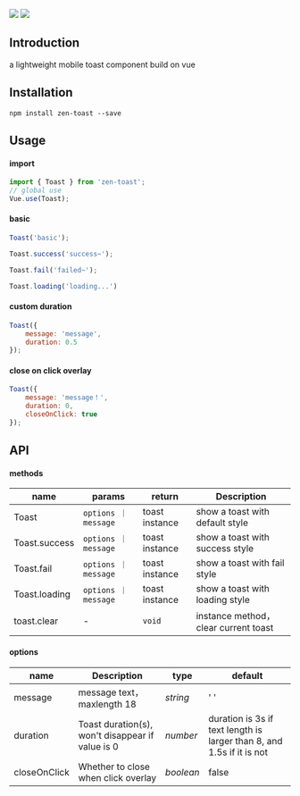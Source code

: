 ![](https://img.shields.io/static/v1?label=gzip-size&message=9k&color=<COLOR>)
![](https://img.shields.io/static/v1?label=test-coverage&message=100%&color=<COLOR>)

## Introduction
a lightweight mobile toast component build on vue

## Installation
```shell script
npm install zen-toast --save
```

## Usage

#### import
``` javascript
import { Toast } from 'zen-toast';
// global use
Vue.use(Toast);
```

#### basic
```javascript
Toast('basic');

Toast.success('success~');

Toast.fail('failed~');

Toast.loading('loading...')
```

#### custom duration
```javascript
Toast({
    message: 'message',
    duration: 0.5
});
```

#### close on click overlay
```javascript
Toast({
    message: 'message！',
    duration: 0,
    closeOnClick: true
});
```

## API

#### methods

| name | params | return | Description |
|------|------|------|------|
| Toast | `options ｜ message` | toast instance | show a toast with default style |
| Toast.success | `options ｜message` | toast instance | show a toast with success style |
| Toast.fail | `options ｜ message` | toast instance | show a toast with fail style |
| Toast.loading | `options ｜ message` | toast instance| show a toast with loading style |
| toast.clear | - | `void` | instance method，clear current toast  |

#### options

| name | Description | type | default | 
|------|------|------|------|
| message | message text，maxlength 18 | *string* | ' ' | 
| duration | Toast duration(s), won't disappear if value is 0 | *number* | duration is 3s if text length is larger than 8, and 1.5s if it is not |
| closeOnClick | Whether to close when click overlay | *boolean* | false |
